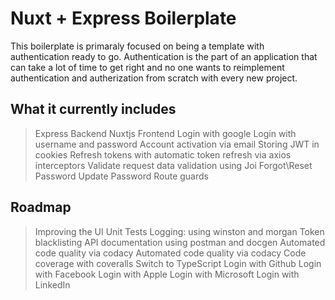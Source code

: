 # Nuxt + Express Boilerplate

This boilerplate is primaraly focused on being a template with authentication ready to go.
Authentication is the part of an application that can take a lot of time to get right and no one wants to reimplement authentication and autherization from scratch with every new project.

## What it currently includes
> Express Backend
> Nuxtjs Frontend
> Login with google
> Login with username and password
> Account activation via email
> Storing JWT in cookies
> Refresh tokens with automatic token refresh via axios interceptors
> Validate request data validation using Joi
> Forgot\Reset Password
> Update Password
> Route guards

## Roadmap
> Improving the UI
> Unit Tests
> Logging: using winston and morgan
> Token blacklisting
> API documentation using postman and docgen
> Automated code quality via codacy
> Automated code quality via codacy
> Code coverage with coveralls
> Switch to TypeScript
> Login with Github
> Login with Facebook
> Login with Apple
> Login with Microsoft
> Login with LinkedIn
